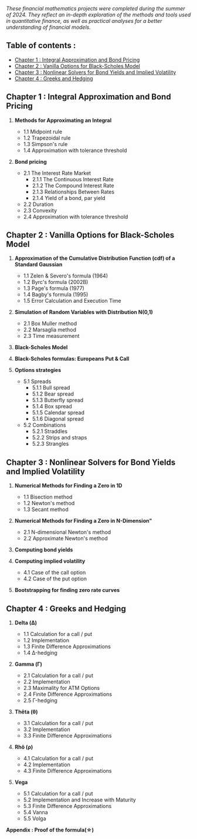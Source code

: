*These financial mathematics projects were completed during the summer of 2024. They reflect an in-depth exploration of the methods and tools used in quantitative finance, as well as practical analyses for a better understanding of financial models.*

## Table of contents : 

- [Chapter 1 : Integral Approximation and Bond Pricing](#chapter-1--integral-approximation-and-bond-pricing)
- [Chapter 2 : Vanilla Options for Black-Scholes Model](#chapter-2--vanilla-options-for-black-scholes-model)
- [Chapter 3 : Nonlinear Solvers for Bond Yields and Implied Volatility](#chapter-3--nonlinear-solvers-for-bond-yields-and-implied-volatility)
- [Chapter 4 : Greeks and Hedging](#chapter-4--greeks-and-hedging)


## Chapter 1 : Integral Approximation and Bond Pricing

1. **Methods for Approximating an Integral**
   - 1.1 Midpoint rule 
   - 1.2 Trapezoidal rule 
   - 1.3 Simpson's rule 
   - 1.4 Approximation with tolerance threshold

2. **Bond pricing**
   - 2.1 The Interest Rate Market
     - 2.1.1 The Continuous Interest Rate
     - 2.1.2 The Compound Interest Rate
     - 2.1.3 Relationships Between Rates
     - 2.1.4 Yield of a bond, par yield
   - 2.2 Duration
   - 2.3 Convexity 
   - 2.4 Approximation with tolerance threshold

## Chapter 2 : Vanilla Options for Black-Scholes Model

1. **Approximation of the Cumulative Distribution Function (cdf) of a Standard Gaussian**
   - 1.1 Zelen & Severo's formula (1964)
   - 1.2 Byrc's formula (2002B)
   - 1.3 Page's formula (1977)
   - 1.4 Bagby's formula (1995)
   - 1.5 Error Calculation and Execution Time

2. **Simulation of Random Variables with Distribution N(0,1)**
   - 2.1 Box Muller method
   - 2.2 Marsaglia method 
   - 2.3 Time measurement

3. **Black-Scholes Model**

4. **Black-Scholes formulas: Europeans Put & Call**

5. **Options strategies**
   - 5.1 Spreads
     - 5.1.1 Bull spread
     - 5.1.2 Bear spread
     - 5.1.3 Butterfly spread
     - 5.1.4 Box spread
     - 5.1.5 Calendar spread
     - 5.1.6 Diagonal spread
   - 5.2 Combinations
     - 5.2.1 Straddles
     - 5.2.2 Strips and straps
     - 5.2.3 Strangles
  
## Chapter 3 : Nonlinear Solvers for Bond Yields and Implied Volatility

1. **Numerical Methods for Finding a Zero in 1D**
   - 1.1 Bisection method 
   - 1.2 Newton's method   
   - 1.3 Secant method

2. **Numerical Methods for Finding a Zero in N-Dimension"**
   - 2.1 N-dimensional Newton's method 
   - 2.2 Approximate Newton's method 

3. **Computing bond yields**

4. **Computing implied volatility**
   - 4.1 Case of the call option
   - 4.2 Case of the put option 

5. **Bootstrapping for finding zero rate curves**

## Chapter 4 : Greeks and Hedging 

1. **Delta (Δ)**
   - 1.1 Calculation for a call / put 
   - 1.2 Implementation 
   - 1.3 Finite Difference Approximations
   - 1.4 Δ-hedging

2. **Gamma (Γ)** 
   - 2.1 Calculation for a call / put 
   - 2.2 Implementation
   - 2.3 Maximality for ATM Options
   - 2.4 Finite Difference Approximations
   - 2.5 Γ-hedging

3. **Thêta (θ)**
   - 3.1 Calculation for a call / put 
   - 3.2 Implementation
   - 3.3 Finite Difference Approximations

4. **Rhô (ρ)**
   - 4.1 Calculation for a call / put 
   - 4.2 Implementation
   - 4.3 Finite Difference Approximations

5. **Vega** 
   - 5.1 Calculation for a call / put 
   - 5.2 Implementation and Increase with Maturity 
   - 5.3 Finite Difference Approximations
   - 5.4 Vanna 
   - 5.5 Volga 

**Appendix : Proof of the formula(☆)**

